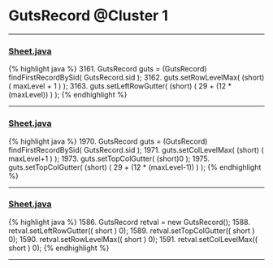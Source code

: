 # GutsRecord @Cluster 1

***

### [Sheet.java](https://searchcode.com/codesearch/view/15642365/)
{% highlight java %}
3161. GutsRecord guts = (GutsRecord) findFirstRecordBySid( GutsRecord.sid );
3162. guts.setRowLevelMax( (short) ( maxLevel + 1 ) );
3163. guts.setLeftRowGutter( (short) ( 29 + (12 * (maxLevel)) ) );
{% endhighlight %}

***

### [Sheet.java](https://searchcode.com/codesearch/view/15642365/)
{% highlight java %}
1970. GutsRecord guts = (GutsRecord) findFirstRecordBySid( GutsRecord.sid );
1971. guts.setColLevelMax( (short) ( maxLevel+1 ) );
1973.     guts.setTopColGutter( (short)0 );
1975.     guts.setTopColGutter( (short) ( 29 + (12 * (maxLevel-1)) ) );
{% endhighlight %}

***

### [Sheet.java](https://searchcode.com/codesearch/view/15642365/)
{% highlight java %}
1586. GutsRecord retval = new GutsRecord();
1588. retval.setLeftRowGutter(( short ) 0);
1589. retval.setTopColGutter(( short ) 0);
1590. retval.setRowLevelMax(( short ) 0);
1591. retval.setColLevelMax(( short ) 0);
{% endhighlight %}

***

